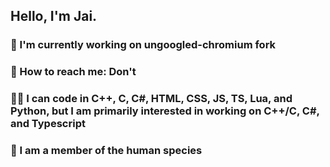 ## Hello, I'm Jai.

### 💪 I'm currently working on ungoogled-chromium fork
### 🤙 How to reach me: Don't
### 👨‍💻 I can code in C++, C, C#, HTML, CSS, JS, TS, Lua, and Python, but I am primarily interested in working on C++/C, C#, and Typescript
### 🦍 I am a member of the human species
